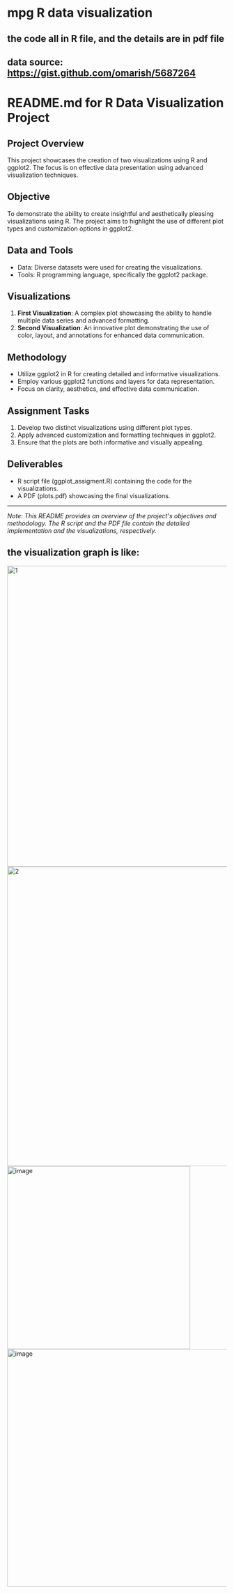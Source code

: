 # mpg R data visualization

## the code all in R file, and the details are in pdf file 

## data source: https://gist.github.com/omarish/5687264

# README.md for R Data Visualization Project

## Project Overview
This project showcases the creation of two visualizations using R and ggplot2. The focus is on effective data presentation using advanced visualization techniques.

## Objective
To demonstrate the ability to create insightful and aesthetically pleasing visualizations using R. The project aims to highlight the use of different plot types and customization options in ggplot2.

## Data and Tools
- Data: Diverse datasets were used for creating the visualizations.
- Tools: R programming language, specifically the ggplot2 package.

## Visualizations
1. **First Visualization**: A complex plot showcasing the ability to handle multiple data series and advanced formatting.
2. **Second Visualization**: An innovative plot demonstrating the use of color, layout, and annotations for enhanced data communication.

## Methodology
- Utilize ggplot2 in R for creating detailed and informative visualizations.
- Employ various ggplot2 functions and layers for data representation.
- Focus on clarity, aesthetics, and effective data communication.

## Assignment Tasks
1. Develop two distinct visualizations using different plot types.
2. Apply advanced customization and formatting techniques in ggplot2.
3. Ensure that the plots are both informative and visually appealing.

## Deliverables
- R script file (ggplot_assigment.R) containing the code for the visualizations.
- A PDF (plots.pdf) showcasing the final visualizations.

---
*Note: This README provides an overview of the project's objectives and methodology. The R script and the PDF file contain the detailed implementation and the visualizations, respectively.*



## the visualization graph is like:
<img width="691" alt="1" src="https://github.com/CTlanston/R-data-visualization-/assets/115934184/bfa53961-9876-46d1-b180-7769e1039167">
<img width="688" alt="2" src="https://github.com/CTlanston/R-data-visualization-/assets/115934184/8600f6a5-e1e2-43b0-ac90-13da1549fb41">
<img width="420" alt="image" src="https://github.com/CTlanston/R-data-visualization-/assets/115934184/6d030938-7161-4127-bad1-9b754cbb083f">
<img width="546" alt="image" src="https://github.com/CTlanston/R-data-visualization-/assets/115934184/ad020168-10d9-45a8-84d3-45bd88989644">

